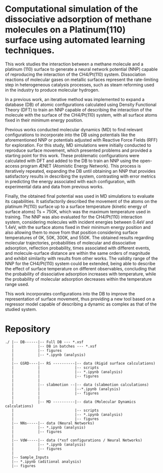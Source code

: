 # Computational simulation of the dissociative adsorption of methane molecules on a Platinum(110) surface using automated learning techniques.

This work studies the interaction between a methane molecule and a platinum (110) surface to generate a neural network potential (NNP) capable of reproducing the interaction of the CH4/Pt(110) system.
Dissociation reactions of molecular gases on metallic surfaces represent the rate-limiting step in heterogeneous catalysis processes, such as steam reforming used in the industry to produce molecular hydrogen.


In a previous work, an iterative method was implemented to expand a database (DB) of atomic configurations calculated using Density Functional Theory (DFT) to train an NNP capable of describing the interaction of the molecule with the surface of the CH4/Pt(110) system, with all surface atoms fixed in their minimum energy position.

Previous works conducted molecular dynamics (MD) to find relevant configurations to incorporate into the DB using potentials like the aforementioned NNP or potentials adjusted with Reactive Force Fields (RFF) for exploration.
For this study, MD simulations were initially conducted to reproduce surface movement, which presented problems and provided a starting point for this work.
These problematic configurations were calculated with DFT and added to the DB to train an NNP using the open-access program ÆNET (Atomistic Energy Network).
This process is iteratively repeated, expanding the DB until obtaining an NNP that provides satisfactory results in describing the system, contrasting with error metrics in predicting the energy associated with each configuration, with experimental data and data from previous works.

Finally, the obtained final potential was used in MD simulations to evaluate its capabilities.
It satisfactorily described the movement of the atoms on the platinum Pt(110) surface up to a surface temperature (kinetic energy of surface atoms) Ts = 750K, which was the maximum temperature used in training.
The NNP was also evaluated for the CH4/Pt(110) interaction system, considering molecules with incident energies between 0.4eV and 1.4eV, with the surface atoms fixed in their minimum energy position and also allowing them to move from that position considering surface temperatures of 0K, 50K, 300K, and 550K.
The obtained results regarding molecular trajectories, probabilities of molecular and dissociative adsorption, reflection probability, times associated with different events, and molecule-surface distance are within the same orders of magnitude and exhibit similarity with results from other works. 
The validity range of the NNP for the CH4/Pt(110) system could be extended, being able to describe the effect of surface temperature on different observables, concluding that the probability of dissociative adsorption increases with temperature, while the probability of molecular adsorption decreases within the temperature range used.

This work incorporates configurations into the DB to improve the representation of surface movement, thus providing a new tool based on a regressor model capable of describing a dynamic as complex as that of the studied system.

# Repository 
```
./ |-- DB------|-- Full DB --- *.xsf
   |           |-- DB in batches --- *.xsf
   |           |-- figures
   |           |-- *.ipynb (analysis)
   | 
   |-- GSRD----|-- RS ----------|-- data (Rigid surface calculations)
   |           |                |-- scripts
   |           |                |-- *.ipynb (analysis)
   |           |                |-- figures
   |           |
   |           |-- slabmotion --|-- data (slabmotion calculations)
   |           |                |--*.ipynb (analysis)
   |           |                |-- figures
   |           |                 
   |           |-- MD ----------|-- data (Molecular Dynamics calculations)
   |                            |-- scripts
   |                            |-- *.ipynb (analysis)
   |                            |-- figures
   |-- NNs-----|-- data (Neural Networks)
   |           |-- *.ipynb (analysis)
   |           |-- figures
   |
   |-- VdW-----|-- data (*xsf configurations / Neural Networks)
   |           |-- *.ipynb (analysis)
   |           |-- figures
   |
   |-- Sample_Inputs
   |-- *.ipynb (aditional analysis)
   |-- figures  
```
